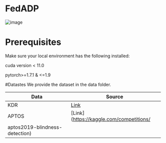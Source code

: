 # FedADP

![image](https://github.com/DR-dection/FedADP/assets/165360700/dc880610-f31a-4f81-be7b-4cfce55f1f7e)

# Prerequisites
Make sure your local environment has the following installed:

cuda version < 11.0
  
pytorch>=1.7.1 & <=1.9

#Datastes
We provide the dataset in the data folder.

| Data | Source|
|---------|---------|
| KDR | [Link](https://www.kaggle.com/competitions/diabetic-retinopathy-detection)|
| APTOS | [Link](https://kaggle.com/competitions/
aptos2019-blindness-detection)|

